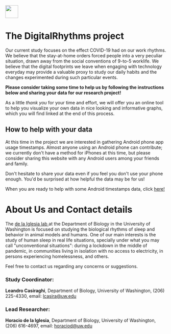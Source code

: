 <img src="https://icons-for-free.com/iconfiles/png/512/Android-1320568265274623818.png" height="40" width="40">

# The DigitalRhythms project

Our current study focuses on the effect COVID-19 had on our work rhythms. We believe that the stay-at-home orders forced people into a very peculiar situation, drawn away from the social conventions of 9-to-5 worklife. We believe that the digital footprints we leave when engaging with technology everyday may provide a valuable proxy to study our daily habits and the changes experimented during such particular events.

**Please consider taking some time to help us by following the instructions below and sharing your data for our research project!**

As a little *thank you* for your time and effort, we will offer you an online tool to help you visualize your own data in nice looking and informative graphs, which you will find linked at the end of this process.

## How to help with your data


At this time in the project we are interested in gathering Android phone app usage timestamps. Almost anyone using an Android phone can contribute; we currently don't have a method for iPhones at this time, but please consider sharing this website with any Android users among your friends and family.

Don't hesitate to share your data even if you feel you don't use your phone enough. You'd be surprised at how helpful the data may be for us!

When you are ready to help with some Android timestamps data, click <a href="https://delaiglesialab.github.io/DigitalRhythmsProject/2_android">here!</a>



# About Us and Contact details

The <a href="http://depts.washington.edu/delaiglesialab/wordpress/">de la Iglesia lab </a> at the Department of Biology in the University of Washington is focused on studying the biological rhythms of sleep and behavior in animal models and humans. One of our main interests is the study of human sleep in real life situations, specially under what you may call "unconventional situations": during a lockdown in the middle of pandemic, in communities living in isolation with no access to electricity, in persons experiencing homelessness, and others.

Feel free to contact us regarding any concerns or suggestions.

### Study Coordinator:

**Leandro Casiraghi**, Department of Biology, University of Washington, (206) 225-4330,
email: <a href="mailto:lcasira@uw.edu">lcasira@uw.edu</a>

### Lead Researcher:

**Horacio de la Iglesia**, Department of Biology, University of Washington, (206) 616-4697,
email: <a href="mailto:horaciod@uw.edu">horaciod@uw.edu</a>
